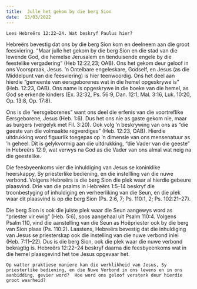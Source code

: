 ```yaml
---
title:  Julle het gekom by die berg Sion
date:  13/03/2022
---
```


`Lees Hebreërs 12:22–24. Wat beskryf Paulus hier?`

Hebreërs bevestig dat ons by die berg Sion kom en deelneem aan die groot feesviering. “Maar julle het gekom by die berg Sion en die stad van die lewende God, die hemelse Jerusalem en tienduisende engele by die feestelike vergadering” (Heb 12:22,23; OAB). Ons het gekom deur geloof in ons Voorspraak, Jesus. ’n Ontelbare engeleskare, Godself, en Jesus (as die Middelpunt van die feesviering) is hier teenwoordig.  Ons het deel aan hierdie “gemeente van eersgeborenes wat in die hemel opgeskrywe is” (Heb. 12:23, OAB). Ons name is opgeskrywe in die boeke van die hemel, as God se erkende kinders (Ex. 32:32, Ps. 56:9, Dan. 12:1, Mal. 3:16, Luk. 10:20, Op. 13:8, Op. 17:8).

Ons is die “eersgeborenes” want ons deel die erfenis van die voortreflike Eersgeborene, Jesus (Heb. 1:6). Dus het ons nie as gaste gekom nie, maar as burgers (vergelyk met Fil. 3:20). Ook volg ’n beskrywing van ons as “die geeste van die volmaakte regverdiges” (Heb. 12:23, OAB). Hierdie uitdrukking word figuurlik toegepas op ’n dimensie van ons mensenatuur as ’n geheel.  Dit is gelykvormig aan die uitdrukking, “die Vader van die geeste” in Hebreërs 12:9, wat verwys na God as die Vader van ons almal wat neig na die geestelike.

Die feesbyeenkoms vier die inhuldiging van Jesus se koninklike heerskappy, Sy priesterlike bediening, en die instellling van die nuwe verbond. Volgens Hebreërs is die berg Sion die plek waar al hierdie gebeure plaasvind. Drie van die psalms in Hebreërs 1:5–14 beskryf die troonbestyging of inhuldiging en verheerliking van die Seun, en die plek waar dit plaasvind is op die berg Sion (Ps. 2:6, 7; Ps. 110:1, 2; Ps. 102:21–27).

Die berg Sion is ook die juiste plek waar die Seun aangewys word as “priester vir ewig” (Heb. 5:6), soos aangehaal uit Psalm 110:4. Volgens Psalm 110, vind die aanstelling van die Seun as Hoëpriester ook by die berg van Sion plaas (Ps. 110:2). Laastens, Hebreërs bevestig dat die inhuldiging van Jesus se priesterskap ook die instelling van die nuwe verbond inlei (Heb. 7:11–22). Dus is die berg Sion, ook die plek waar die nuwe verbond bekragtig is. Hebreërs 12:22–24 beskryf daarna die feesbyeenkoms wat in die hemel plaasgevind het toe Jesus opgevaar het.

`Op watter praktiese maniere kan die werklikheid van Jesus, Sy priesterlike bediening, en die Nuwe Verbond in ons lewens en in ons aanbidding, gevier word?  Hoe word ons geloof versterk deur hierdie groot waarheid?`